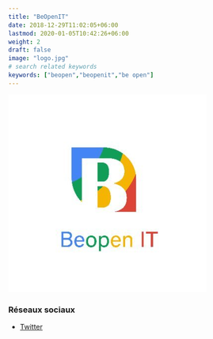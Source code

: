 ```yaml
---
title: "BeOpenIT"
date: 2018-12-29T11:02:05+06:00
lastmod: 2020-01-05T10:42:26+06:00
weight: 2
draft: false
image: "logo.jpg"
# search related keywords
keywords: ["beopen","beopenit","be open"]
---
```


![Logo](logo.jpg "logo")

### Réseaux sociaux

- [Twitter](https://twitter.com/beopenit)